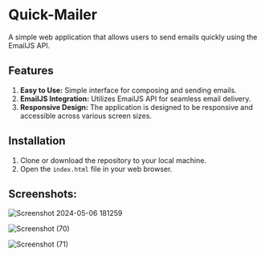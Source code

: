 # Quick-Mailer

A simple web application that allows users to send emails quickly using the EmailJS API.

## Features

1. **Easy to Use:** Simple interface for composing and sending emails.
2. **EmailJS Integration:** Utilizes EmailJS API for seamless email delivery.
3. **Responsive Design:** The application is designed to be responsive and accessible across various screen sizes.

## Installation

1. Clone or download the repository to your local machine.
2. Open the `index.html` file in your web browser.

## Screenshots:
![Screenshot 2024-05-06 181259](https://github.com/rajorshi01/Quick-Mailer/assets/95631867/f99255ec-787d-42ca-a7b7-8afcdfe7ac32)

![Screenshot (70)](https://github.com/rajorshi01/Quick-Mailer/assets/95631867/6c0b372b-2123-4ef6-a0b7-c82490e9236e)

![Screenshot (71)](https://github.com/rajorshi01/Quick-Mailer/assets/95631867/fbd26b6b-b626-47fc-86b7-334e0464869f)
